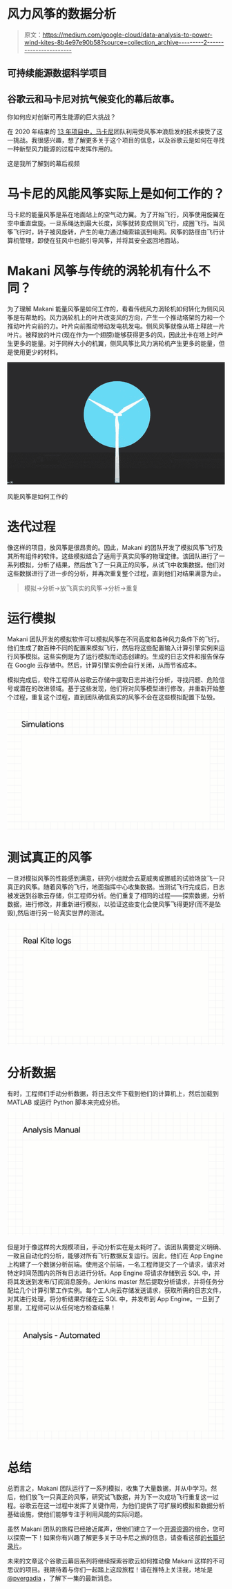 # 风力风筝的数据分析

> 原文：<https://medium.com/google-cloud/data-analysis-to-power-wind-kites-8b4e97e90b58?source=collection_archive---------2----------------------->

## 可持续能源数据科学项目

## 谷歌云和马卡尼对抗气候变化的幕后故事。

你如何应对创新可再生能源的巨大挑战？

在 2020 年结束的 [13 年项目中，](/@fortfelker/a-long-and-windy-road-3d83b9b78328)[马卡尼](https://x.company/projects/makani/)团队利用受风筝冲浪启发的技术接受了这一挑战。我很感兴趣，想了解更多关于这个项目的信息，以及谷歌云是如何在寻找一种新型风力能源的过程中发挥作用的。

这是我所了解到的幕后视频

# 马卡尼的风能风筝实际上是如何工作的？

马卡尼的能量风筝是系在地面站上的空气动力翼。为了开始飞行，风筝使用旋翼在空中垂直盘旋。一旦系绳达到最大长度，风筝就转变成侧风飞行，成圈飞行。当风筝飞行时，转子被风旋转，产生的电力通过绳索输送到电网。风筝的路径由飞行计算机管理，即使在狂风中也能引导风筝，并将其安全返回地面站。

# Makani 风筝与传统的涡轮机有什么不同？

为了理解 Makani 能量风筝是如何工作的，看看传统风力涡轮机如何转化为侧风风筝是有帮助的。风力涡轮机上的叶片改变风的方向，产生一个推动塔架的力和一个推动叶片向前的力。叶片向前推动带动发电机发电。侧风风筝就像从塔上释放一片叶片。被释放的叶片(现在作为一个翅膀)能够获得更多的风，因此比卡在塔上时产生更多的能量。对于同样大小的机翼，侧风风筝比风力涡轮机产生更多的能量，但是使用更少的材料。

![](img/be756a603217cc81d9c1113d3d003c8c.png)

风能风筝是如何工作的

# 迭代过程

像这样的项目，放风筝是很昂贵的。因此，Makani 的团队开发了模拟风筝飞行及其所有组件的软件。这些模拟结合了适用于真实风筝的物理定律。该团队进行了一系列模拟，分析了结果，然后放飞了一只真正的风筝，从试飞中收集数据。他们对这些数据进行了进一步的分析，并再次重复整个过程，直到他们对结果满意为止。

> 模拟→分析→放飞真实的风筝→分析→重复

# 运行模拟

Makani 团队开发的模拟软件可以模拟风筝在不同高度和各种风力条件下的飞行。他们生成了数百种不同的配置来模拟飞行，然后将这些配置输入计算引擎实例来运行风筝模拟。这些实例是为了运行模拟而动态创建的。生成的日志文件和报告保存在 Google 云存储中。然后，计算引擎实例会自行关闭，从而节省成本。

模拟完成后，软件工程师从谷歌云存储中提取日志并进行分析，寻找问题、危险信号或潜在的改进领域。基于这些发现，他们将对风筝模型进行修改，并重新开始整个过程，重复这个过程，直到团队确信真实的风筝不会在这些模拟配置下坠毁。

![](img/781fe1b83ef08647fde3884fcac59778.png)

# 测试真正的风筝

一旦对模拟风筝的性能感到满意，研究小组就会去夏威夷或挪威的试验场放飞一只真正的风筝。随着风筝的飞行，地面指挥中心收集数据。当测试飞行完成后，日志被发送到谷歌云存储，供工程师分析。他们重复了相同的过程——探索数据，分析数据，进行修改，并重新进行模拟，以验证这些变化会使风筝飞得更好(而不是坠毁),然后进行另一轮真实世界的测试。

![](img/87c2be37fb9fed6dd741512ab159d1fa.png)

# 分析数据

有时，工程师们手动分析数据，将日志文件下载到他们的计算机上，然后加载到 MATLAB 或运行 Python 脚本来完成分析。

![](img/378fb4d15aed108b4df142f94914d001.png)

但是对于像这样的大规模项目，手动分析实在是太耗时了。该团队需要定义明确、一致且自动化的分析，能够对所有飞行数据反复运行。因此，他们在 App Engine 上构建了一个数据分析前端。使用这个前端，一名工程师提交了一个请求，请求对特定时间范围内的所有日志进行分析。App Engine 将请求存储到云 SQL 中，并将其发送到发布/订阅消息服务。Jenkins master 然后提取分析请求，并将任务分配给几个计算引擎工作实例。每个工人向云存储发送请求，获取所需的日志文件，对其进行处理，将分析结果存储在云 SQL 中，并发布到 App Engine。一旦到了那里，工程师可以从任何地方检查结果！

![](img/729a8bc937ac50a4b3767dbae904c3af.png)

# **总结**

总而言之，Makani 团队运行了一系列模拟，收集了大量数据，并从中学习。然后，他们放飞一只真正的风筝，研究试飞数据，并为下一次成功飞行重复这一过程。谷歌云在这一过程中发挥了关键作用，为他们提供了可扩展的模拟和数据分析基础设施，使他们能够专注于利用风能的实际问题。

虽然 Makani 团队的旅程已经接近尾声，但他们建立了一个[开源资源](https://github.com/google/makani)的组合，您可以探索一下！如果你有兴趣了解更多关于马卡尼之旅的信息，请查看这部[的长篇纪录片](https://www.youtube.com/watch?v=qd_hEja6bzE)。

未来的文章这个谷歌云幕后系列将继续探索谷歌云如何推动像 Makani 这样的不可思议的项目。我期待着与你们一起踏上这段旅程！请在推特上关注我，地址是 [@pvergadia](https://twitter.com/pvergadia) ，了解下一集的最新消息。